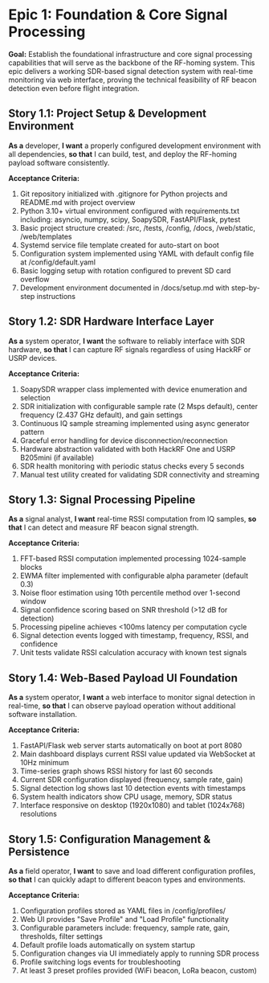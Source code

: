 # Epic 1: Foundation & Core Signal Processing

**Goal:** Establish the foundational infrastructure and core signal processing capabilities that will serve as the backbone of the RF-homing system. This epic delivers a working SDR-based signal detection system with real-time monitoring via web interface, proving the technical feasibility of RF beacon detection even before flight integration.

## Story 1.1: Project Setup & Development Environment

**As a** developer,
**I want** a properly configured development environment with all dependencies,
**so that** I can build, test, and deploy the RF-homing payload software consistently.

**Acceptance Criteria:**

1. Git repository initialized with .gitignore for Python projects and README.md with project overview
2. Python 3.10+ virtual environment configured with requirements.txt including: asyncio, numpy, scipy, SoapySDR, FastAPI/Flask, pytest
3. Basic project structure created: /src, /tests, /config, /docs, /web/static, /web/templates
4. Systemd service file template created for auto-start on boot
5. Configuration system implemented using YAML with default config file at /config/default.yaml
6. Basic logging setup with rotation configured to prevent SD card overflow
7. Development environment documented in /docs/setup.md with step-by-step instructions

## Story 1.2: SDR Hardware Interface Layer

**As a** system operator,
**I want** the software to reliably interface with SDR hardware,
**so that** I can capture RF signals regardless of using HackRF or USRP devices.

**Acceptance Criteria:**

1. SoapySDR wrapper class implemented with device enumeration and selection
2. SDR initialization with configurable sample rate (2 Msps default), center frequency (2.437 GHz default), and gain settings
3. Continuous IQ sample streaming implemented using async generator pattern
4. Graceful error handling for device disconnection/reconnection
5. Hardware abstraction validated with both HackRF One and USRP B205mini (if available)
6. SDR health monitoring with periodic status checks every 5 seconds
7. Manual test utility created for validating SDR connectivity and streaming

## Story 1.3: Signal Processing Pipeline

**As a** signal analyst,
**I want** real-time RSSI computation from IQ samples,
**so that** I can detect and measure RF beacon signal strength.

**Acceptance Criteria:**

1. FFT-based RSSI computation implemented processing 1024-sample blocks
2. EWMA filter implemented with configurable alpha parameter (default 0.3)
3. Noise floor estimation using 10th percentile method over 1-second window
4. Signal confidence scoring based on SNR threshold (>12 dB for detection)
5. Processing pipeline achieves <100ms latency per computation cycle
6. Signal detection events logged with timestamp, frequency, RSSI, and confidence
7. Unit tests validate RSSI calculation accuracy with known test signals

## Story 1.4: Web-Based Payload UI Foundation

**As a** system operator,
**I want** a web interface to monitor signal detection in real-time,
**so that** I can observe payload operation without additional software installation.

**Acceptance Criteria:**

1. FastAPI/Flask web server starts automatically on boot at port 8080
2. Main dashboard displays current RSSI value updated via WebSocket at 10Hz minimum
3. Time-series graph shows RSSI history for last 60 seconds
4. Current SDR configuration displayed (frequency, sample rate, gain)
5. Signal detection log shows last 10 detection events with timestamps
6. System health indicators show CPU usage, memory, SDR status
7. Interface responsive on desktop (1920x1080) and tablet (1024x768) resolutions

## Story 1.5: Configuration Management & Persistence

**As a** field operator,
**I want** to save and load different configuration profiles,
**so that** I can quickly adapt to different beacon types and environments.

**Acceptance Criteria:**

1. Configuration profiles stored as YAML files in /config/profiles/
2. Web UI provides "Save Profile" and "Load Profile" functionality
3. Configurable parameters include: frequency, sample rate, gain, thresholds, filter settings
4. Default profile loads automatically on system startup
5. Configuration changes via UI immediately apply to running SDR process
6. Profile switching logs events for troubleshooting
7. At least 3 preset profiles provided (WiFi beacon, LoRa beacon, custom)
